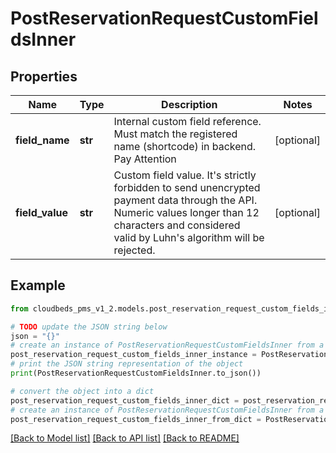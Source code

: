 # PostReservationRequestCustomFieldsInner


## Properties

Name | Type | Description | Notes
------------ | ------------- | ------------- | -------------
**field_name** | **str** | Internal custom field reference. Must match the registered name (shortcode) in backend. Pay Attention | [optional] 
**field_value** | **str** | Custom field value. It&#39;s strictly forbidden to send unencrypted payment data through the API. Numeric values longer than 12 characters and considered valid by Luhn&#39;s algorithm will be rejected. | [optional] 

## Example

```python
from cloudbeds_pms_v1_2.models.post_reservation_request_custom_fields_inner import PostReservationRequestCustomFieldsInner

# TODO update the JSON string below
json = "{}"
# create an instance of PostReservationRequestCustomFieldsInner from a JSON string
post_reservation_request_custom_fields_inner_instance = PostReservationRequestCustomFieldsInner.from_json(json)
# print the JSON string representation of the object
print(PostReservationRequestCustomFieldsInner.to_json())

# convert the object into a dict
post_reservation_request_custom_fields_inner_dict = post_reservation_request_custom_fields_inner_instance.to_dict()
# create an instance of PostReservationRequestCustomFieldsInner from a dict
post_reservation_request_custom_fields_inner_from_dict = PostReservationRequestCustomFieldsInner.from_dict(post_reservation_request_custom_fields_inner_dict)
```
[[Back to Model list]](../README.md#documentation-for-models) [[Back to API list]](../README.md#documentation-for-api-endpoints) [[Back to README]](../README.md)


